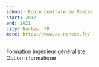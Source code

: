 ```yaml
---
school: École Centrale de Nantes
start: 2017
end: 2021
city: Nantes, FR
more: https://www.ec-nantes.fr/
---
```

Formation ingénieur généraliste <br/>
Option informatique
